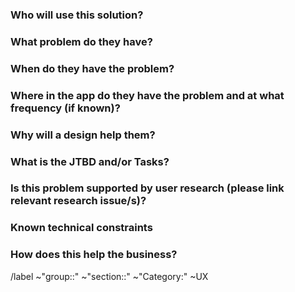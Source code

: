<!-- This issue template can be used as a starting point for a UX Issue. This is not a feature request, rather an issue that is being created for a product designer to solve a problem.

The goal of this template is to ensure we have captured all the information available to the product designer so they can approach the problem creatively and efficiently. Please add links to SSOT if this informatin exists elsewhere. -->

### Who will use this solution?

<!-- If known, include any of the following: types of users (e.g. Developer), personas, or specific company roles (e.g. Release Manager). It's okay to write "Unknown" and fill this field in later.

Personas are described at https://about.gitlab.com/handbook/product/personas/

* [Cameron (Compliance Manager)](https://about.gitlab.com/handbook/product/personas/#cameron-compliance-manager)
* [Parker (Product Manager)](https://about.gitlab.com/handbook/product/personas/#parker-product-manager)
* [Delaney (Development Team Lead)](https://about.gitlab.com/handbook/product/personas/#delaney-development-team-lead)
* [Presley (Product Designer)](https://about.gitlab.com/handbook/product/personas/#presley-product-designer)
* [Sasha (Software Developer)](https://about.gitlab.com/handbook/product/personas/#sasha-software-developer)
* [Priyanka (Platform Engineer)](https://about.gitlab.com/handbook/product/personas/#priyanka-platform-engineer)
* [Sidney (Systems Administrator)](https://about.gitlab.com/handbook/product/personas/#sidney-systems-administrator)
* [Sam (Security Analyst)](https://about.gitlab.com/handbook/product/personas/#sam-security-analyst)
* [Rachel (Release Manager)](https://about.gitlab.com/handbook/product/personas/#rachel-release-manager)
* [Alex (Security Operations Engineer)](https://about.gitlab.com/handbook/product/personas/#alex-security-operations-engineer)
* [Simone (Software Engineer in Test)](https://about.gitlab.com/handbook/product/personas/#simone-software-engineer-in-test)
* [Allison (Application Ops)](https://about.gitlab.com/handbook/product/personas/#allison-application-ops)
* [Ingrid (Infrastructure Operator)](https://about.gitlab.com/handbook/product/personas/#ingrid-infrastructure-operator)
* [Dakota (Application Development Director)](https://about.gitlab.com/handbook/product/personas/#dakota-application-development-director)
* [Dana (Data Analyst)](https://about.gitlab.com/handbook/product/personas/#dana-data-analyst)
* [Eddie (Content Editor)](https://about.gitlab.com/handbook/product/personas/#eddie-content-editor)

-->


### What problem do they have?


### When do they have the problem?


### Where in the app do they have the problem and at what frequency (if known)?


### Why will a design help them?


### What is the JTBD and/or Tasks?


### Is this problem supported by user research (please link relevant research issue/s)?


### Known technical constraints


### How does this help the business?





/label ~"group::" ~"section::"  ~"Category:"  ~UX

